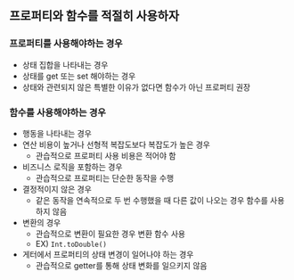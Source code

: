 ## 프로퍼티와 함수를 적절히 사용하자
### 프로퍼티를 사용해야하는 경우
- 상태 집합을 나타내는 경우
- 상태를 get 또는 set 해야하는 경우
- 상태와 관련되지 않은 특별한 이유가 없다면 함수가 아닌 프로퍼티 권장

### 함수를 사용해야하는 경우
- 행동을 나타내는 경우
- 연산 비용이 높거나 선형적 복잡도보다 복잡도가 높은 경우
  - 관습적으로 프로퍼티 사용 비용은 적어야 함
- 비즈니스 로직을 포함하는 경우
  - 관습적으로 프로퍼티는 단순한 동작을 수행 
- 결정적이지 않은 경우
  - 같은 동작을 연속적으로 두 번 수행했을 때 다른 값이 나오는 경우 함수를 사용하지 않음
- 변환의 경우
  - 관습적으로 변환이 필요한 경우 변환 함수 사용
  - EX) `Int.toDouble()`
- 게터에서 프로퍼티의 상태 변경이 일어나야 하는 경우
  - 관습적으로 getter를 통해 상태 변화를 일으키지 않음 
